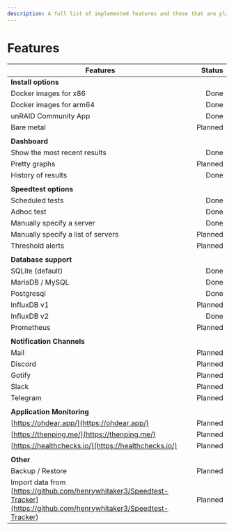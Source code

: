```yaml
---
description: A full list of implemented features and those that are planned.
---
```


# Features

| Features                                                                                                                        |  Status |
| ------------------------------------------------------------------------------------------------------------------------------- | ------: |
| **Install options**                                                                                                             |         |
|     Docker images for x86                                                                                                       |    Done |
|     Docker images for arm64                                                                                                     |    Done |
|     unRAID Community App                                                                                                        |    Done |
|     Bare metal                                                                                                                  | Planned |
|                                                                                                                                 |         |
| **Dashboard**                                                                                                                   |         |
|     Show the most recent results                                                                                                |    Done |
|     Pretty graphs                                                                                                               | Planned |
|     History of results                                                                                                          |    Done |
|                                                                                                                                 |         |
| **Speedtest options**                                                                                                           |         |
|     Scheduled tests                                                                                                             |    Done |
|     Adhoc test                                                                                                                  |    Done |
|     Manually specify a server                                                                                                   |    Done |
|     Manually specify a list of servers                                                                                          | Planned |
|     Threshold alerts                                                                                                            | Planned |
|                                                                                                                                 |         |
| **Database support**                                                                                                            |         |
|     SQLite (default)                                                                                                            |    Done |
|     MariaDB / MySQL                                                                                                             |    Done |
|     Postgresql                                                                                                                  |    Done |
|     InfluxDB v1                                                                                                                 | Planned |
|     InfluxDB v2                                                                                                                 |    Done |
|     Prometheus                                                                                                                  | Planned |
|                                                                                                                                 |         |
| **Notification Channels**                                                                                                       |         |
|     Mail                                                                                                                        | Planned |
|     Discord                                                                                                                     | Planned |
|     Gotify                                                                                                                      | Planned |
|     Slack                                                                                                                       | Planned |
|     Telegram                                                                                                                    | Planned |
|                                                                                                                                 |         |
| **Application Monitoring**                                                                                                      |         |
|     [https://ohdear.app/](https://ohdear.app/)                                                                                  | Planned |
|     [https://thenping.me/](https://thenping.me/)                                                                                | Planned |
|     [https://healthchecks.io/](https://healthchecks.io/)                                                                        | Planned |
|                                                                                                                                 |         |
| **Other**                                                                                                                       |         |
|     Backup / Restore                                                                                                            | Planned |
|     Import data from [https://github.com/henrywhitaker3/Speedtest-Tracker](https://github.com/henrywhitaker3/Speedtest-Tracker) | Planned |
